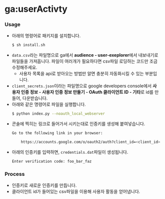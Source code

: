 # ga:userActivty

### Usage
- 아래의 명령어로 패키지를 설치합니다.
  ```sh
  $ sh install.sh
  ```
- `data.csv`라는 파일명으로 ga에서 **audience - user-exeplorer**에서 내보내기로 파일들을 가져옵니다. 파일이 여러개가 필요하다면 csv파일 로딩하는 코드만 조금 수정해주세요.
  - 사용자 목록을 api로 받아오는 방법만 알면 충분히 자동화시킬 수 있는 부분입니다.
- `client_secrets.json`이라는 파일명으로 google developers console에서 **사용자 인증 정보 - 사용자 인증 정보 만들기 - OAuth 클라이언트 ID - 기타**로 id를 만들어, 다운받습니다.
- 아래와 같은 명령어로 파일을 실행합니다.
  ```sh
  $ python index.py --noauth_local_webserver
  ```
- 콘솔에 찍히는 링크로 들어가서 시키는대로 인증키를 생성해 붙여넣습니다.
  ```sh
  Go to the following link in your browser:

      https://accounts.google.com/o/oauth2/auth?client_id=<client_id>&redirect_uri=urn%3Aietf%3Awg%3Aoauth%3A2.0%3Aoob&scope=https%3A%2F%2Fwww.googleapis.com%2Fauth%2Fanalytics.readonly&access_type=offline&response_type=code
  ```
- 아래의 인증키를 입력하면, `credentials.dat`파일이 생성됩니다.
  ```sh
  Enter verification code: foo_bar_faz
  ```

### Process
- 인증키로 새로운 인증키를 만듭니다.
- 클라이언트 id가 들어있는 csv파일을 이용해 사용자 활동을 얻어냅니다.